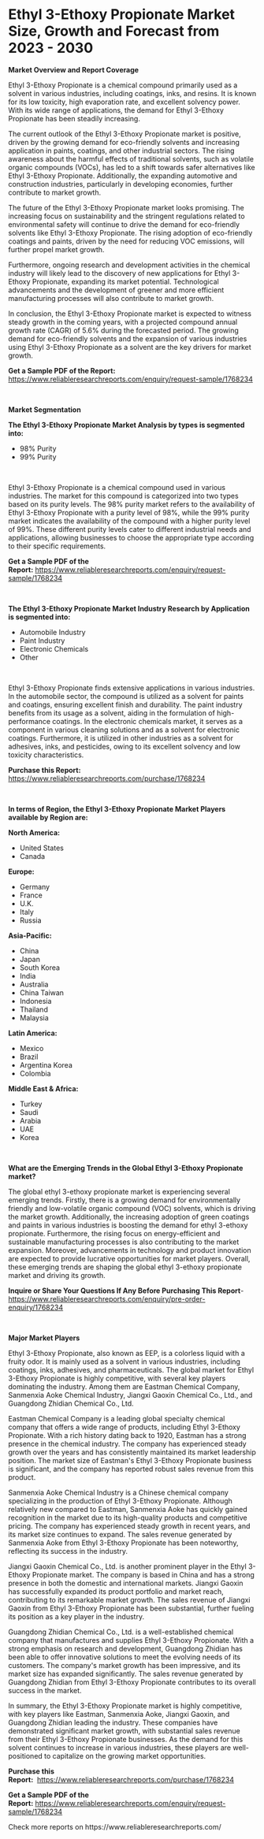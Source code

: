 <p><h1>Ethyl 3-Ethoxy Propionate Market Size, Growth and Forecast from 2023 - 2030</h1></p><p><strong>Market Overview and Report Coverage</strong></p>
<p><p>Ethyl 3-Ethoxy Propionate is a chemical compound primarily used as a solvent in various industries, including coatings, inks, and resins. It is known for its low toxicity, high evaporation rate, and excellent solvency power. With its wide range of applications, the demand for Ethyl 3-Ethoxy Propionate has been steadily increasing.</p><p>The current outlook of the Ethyl 3-Ethoxy Propionate market is positive, driven by the growing demand for eco-friendly solvents and increasing application in paints, coatings, and other industrial sectors. The rising awareness about the harmful effects of traditional solvents, such as volatile organic compounds (VOCs), has led to a shift towards safer alternatives like Ethyl 3-Ethoxy Propionate. Additionally, the expanding automotive and construction industries, particularly in developing economies, further contribute to market growth.</p><p>The future of the Ethyl 3-Ethoxy Propionate market looks promising. The increasing focus on sustainability and the stringent regulations related to environmental safety will continue to drive the demand for eco-friendly solvents like Ethyl 3-Ethoxy Propionate. The rising adoption of eco-friendly coatings and paints, driven by the need for reducing VOC emissions, will further propel market growth.</p><p>Furthermore, ongoing research and development activities in the chemical industry will likely lead to the discovery of new applications for Ethyl 3-Ethoxy Propionate, expanding its market potential. Technological advancements and the development of greener and more efficient manufacturing processes will also contribute to market growth.</p><p>In conclusion, the Ethyl 3-Ethoxy Propionate market is expected to witness steady growth in the coming years, with a projected compound annual growth rate (CAGR) of 5.6% during the forecasted period. The growing demand for eco-friendly solvents and the expansion of various industries using Ethyl 3-Ethoxy Propionate as a solvent are the key drivers for market growth.</p></p>
<p><strong>Get a Sample PDF of the Report:</strong> <a href="https://www.reliableresearchreports.com/enquiry/request-sample/1768234">https://www.reliableresearchreports.com/enquiry/request-sample/1768234</a></p>
<p>&nbsp;</p>
<p><strong>Market Segmentation</strong></p>
<p><strong>The Ethyl 3-Ethoxy Propionate Market Analysis by types is segmented into:</strong></p>
<p><ul><li>98% Purity</li><li>99% Purity</li></ul></p>
<p>&nbsp;</p>
<p><p>Ethyl 3-Ethoxy Propionate is a chemical compound used in various industries. The market for this compound is categorized into two types based on its purity levels. The 98% purity market refers to the availability of Ethyl 3-Ethoxy Propionate with a purity level of 98%, while the 99% purity market indicates the availability of the compound with a higher purity level of 99%. These different purity levels cater to different industrial needs and applications, allowing businesses to choose the appropriate type according to their specific requirements.</p></p>
<p><strong>Get a Sample PDF of the Report:</strong>&nbsp;<a href="https://www.reliableresearchreports.com/enquiry/request-sample/1768234">https://www.reliableresearchreports.com/enquiry/request-sample/1768234</a></p>
<p>&nbsp;</p>
<p><strong>The Ethyl 3-Ethoxy Propionate Market Industry Research by Application is segmented into:</strong></p>
<p><ul><li>Automobile Industry</li><li>Paint Industry</li><li>Electronic Chemicals</li><li>Other</li></ul></p>
<p>&nbsp;</p>
<p><p>Ethyl 3-Ethoxy Propionate finds extensive applications in various industries. In the automobile sector, the compound is utilized as a solvent for paints and coatings, ensuring excellent finish and durability. The paint industry benefits from its usage as a solvent, aiding in the formulation of high-performance coatings. In the electronic chemicals market, it serves as a component in various cleaning solutions and as a solvent for electronic coatings. Furthermore, it is utilized in other industries as a solvent for adhesives, inks, and pesticides, owing to its excellent solvency and low toxicity characteristics.</p></p>
<p><strong>Purchase this Report:</strong>&nbsp; <a href="https://www.reliableresearchreports.com/purchase/1768234">https://www.reliableresearchreports.com/purchase/1768234</a></p>
<p>&nbsp;</p>
<p><strong>In terms of Region, the Ethyl 3-Ethoxy Propionate Market Players available by Region are:</strong></p>
<p>
    <p> <strong> North America: </strong>
        <ul>
            <li>United States</li>
            <li>Canada</li>
        </ul>
        </p> 
    <p> <strong> Europe: </strong>
        <ul>
            <li>Germany</li>
            <li>France</li>
            <li>U.K.</li>
            <li>Italy</li>
            <li>Russia</li>
        </ul>
        </p> 
    <p> <strong> Asia-Pacific: </strong>
        <ul>
            <li>China</li>
            <li>Japan</li>
            <li>South Korea</li>
            <li>India</li>
            <li>Australia</li>
            <li>China Taiwan</li>
            <li>Indonesia</li>
            <li>Thailand</li>
            <li>Malaysia</li>
        </ul>
        </p> 
    <p> <strong> Latin America: </strong>
        <ul>
            <li>Mexico</li>
            <li>Brazil</li>
            <li>Argentina Korea</li>
            <li>Colombia</li>
        </ul>
        </p> 
    <p> <strong> Middle East & Africa: </strong>
        <ul>
            <li>Turkey</li>
            <li>Saudi</li>
            <li>Arabia</li>
            <li>UAE</li>
            <li>Korea</li>
        </ul>
    </p>
    </p>
<p>&nbsp;</p>
<p><strong>What are the Emerging Trends in the Global Ethyl 3-Ethoxy Propionate market?</strong></p>
<p><p>The global ethyl 3-ethoxy propionate market is experiencing several emerging trends. Firstly, there is a growing demand for environmentally friendly and low-volatile organic compound (VOC) solvents, which is driving the market growth. Additionally, the increasing adoption of green coatings and paints in various industries is boosting the demand for ethyl 3-ethoxy propionate. Furthermore, the rising focus on energy-efficient and sustainable manufacturing processes is also contributing to the market expansion. Moreover, advancements in technology and product innovation are expected to provide lucrative opportunities for market players. Overall, these emerging trends are shaping the global ethyl 3-ethoxy propionate market and driving its growth.</p></p>
<p><strong>Inquire or Share Your Questions If Any Before Purchasing This Report</strong>- <a href="https://www.reliableresearchreports.com/enquiry/pre-order-enquiry/1768234">https://www.reliableresearchreports.com/enquiry/pre-order-enquiry/1768234</a></p>
<p>&nbsp;</p>
<p><strong>Major Market Players</strong></p>
<p><p>Ethyl 3-Ethoxy Propionate, also known as EEP, is a colorless liquid with a fruity odor. It is mainly used as a solvent in various industries, including coatings, inks, adhesives, and pharmaceuticals. The global market for Ethyl 3-Ethoxy Propionate is highly competitive, with several key players dominating the industry. Among them are Eastman Chemical Company, Sanmenxia Aoke Chemical Industry, Jiangxi Gaoxin Chemical Co., Ltd., and Guangdong Zhidian Chemical Co., Ltd.</p><p>Eastman Chemical Company is a leading global specialty chemical company that offers a wide range of products, including Ethyl 3-Ethoxy Propionate. With a rich history dating back to 1920, Eastman has a strong presence in the chemical industry. The company has experienced steady growth over the years and has consistently maintained its market leadership position. The market size of Eastman's Ethyl 3-Ethoxy Propionate business is significant, and the company has reported robust sales revenue from this product.</p><p>Sanmenxia Aoke Chemical Industry is a Chinese chemical company specializing in the production of Ethyl 3-Ethoxy Propionate. Although relatively new compared to Eastman, Sanmenxia Aoke has quickly gained recognition in the market due to its high-quality products and competitive pricing. The company has experienced steady growth in recent years, and its market size continues to expand. The sales revenue generated by Sanmenxia Aoke from Ethyl 3-Ethoxy Propionate has been noteworthy, reflecting its success in the industry.</p><p>Jiangxi Gaoxin Chemical Co., Ltd. is another prominent player in the Ethyl 3-Ethoxy Propionate market. The company is based in China and has a strong presence in both the domestic and international markets. Jiangxi Gaoxin has successfully expanded its product portfolio and market reach, contributing to its remarkable market growth. The sales revenue of Jiangxi Gaoxin from Ethyl 3-Ethoxy Propionate has been substantial, further fueling its position as a key player in the industry.</p><p>Guangdong Zhidian Chemical Co., Ltd. is a well-established chemical company that manufactures and supplies Ethyl 3-Ethoxy Propionate. With a strong emphasis on research and development, Guangdong Zhidian has been able to offer innovative solutions to meet the evolving needs of its customers. The company's market growth has been impressive, and its market size has expanded significantly. The sales revenue generated by Guangdong Zhidian from Ethyl 3-Ethoxy Propionate contributes to its overall success in the market.</p><p>In summary, the Ethyl 3-Ethoxy Propionate market is highly competitive, with key players like Eastman, Sanmenxia Aoke, Jiangxi Gaoxin, and Guangdong Zhidian leading the industry. These companies have demonstrated significant market growth, with substantial sales revenue from their Ethyl 3-Ethoxy Propionate businesses. As the demand for this solvent continues to increase in various industries, these players are well-positioned to capitalize on the growing market opportunities.</p></p>
<p><strong>Purchase this Report:</strong>&nbsp;&nbsp;<a href="https://www.reliableresearchreports.com/purchase/1768234">https://www.reliableresearchreports.com/purchase/1768234</a></p>
<p></p>
<p><strong>Get a Sample PDF of the Report:</strong>&nbsp;<a href="https://www.reliableresearchreports.com/enquiry/request-sample/1768234">https://www.reliableresearchreports.com/enquiry/request-sample/1768234</a></p>
<p>Check more reports on https://www.reliableresearchreports.com/</p>
